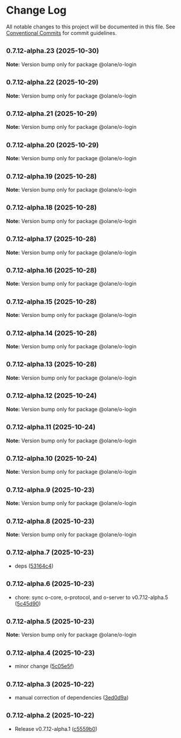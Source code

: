 # Change Log

All notable changes to this project will be documented in this file.
See [Conventional Commits](https://conventionalcommits.org) for commit guidelines.

## <small>0.7.12-alpha.23 (2025-10-30)</small>

**Note:** Version bump only for package @olane/o-login

## <small>0.7.12-alpha.22 (2025-10-29)</small>

**Note:** Version bump only for package @olane/o-login

## <small>0.7.12-alpha.21 (2025-10-29)</small>

**Note:** Version bump only for package @olane/o-login

## <small>0.7.12-alpha.20 (2025-10-29)</small>

**Note:** Version bump only for package @olane/o-login

## <small>0.7.12-alpha.19 (2025-10-28)</small>

**Note:** Version bump only for package @olane/o-login

## <small>0.7.12-alpha.18 (2025-10-28)</small>

**Note:** Version bump only for package @olane/o-login

## <small>0.7.12-alpha.17 (2025-10-28)</small>

**Note:** Version bump only for package @olane/o-login

## <small>0.7.12-alpha.16 (2025-10-28)</small>

**Note:** Version bump only for package @olane/o-login

## <small>0.7.12-alpha.15 (2025-10-28)</small>

**Note:** Version bump only for package @olane/o-login

## <small>0.7.12-alpha.14 (2025-10-28)</small>

**Note:** Version bump only for package @olane/o-login

## <small>0.7.12-alpha.13 (2025-10-28)</small>

**Note:** Version bump only for package @olane/o-login

## <small>0.7.12-alpha.12 (2025-10-24)</small>

**Note:** Version bump only for package @olane/o-login

## <small>0.7.12-alpha.11 (2025-10-24)</small>

**Note:** Version bump only for package @olane/o-login

## <small>0.7.12-alpha.10 (2025-10-24)</small>

**Note:** Version bump only for package @olane/o-login

## <small>0.7.12-alpha.9 (2025-10-23)</small>

**Note:** Version bump only for package @olane/o-login

## <small>0.7.12-alpha.8 (2025-10-23)</small>

**Note:** Version bump only for package @olane/o-login

## <small>0.7.12-alpha.7 (2025-10-23)</small>

- deps ([53164c4](https://github.com/olane-labs/olane/commit/53164c4))

## <small>0.7.12-alpha.6 (2025-10-23)</small>

- chore: sync o-core, o-protocol, and o-server to v0.7.12-alpha.5 ([5c45d90](https://github.com/olane-labs/olane/commit/5c45d90))

## <small>0.7.12-alpha.5 (2025-10-23)</small>

**Note:** Version bump only for package @olane/o-login

## <small>0.7.12-alpha.4 (2025-10-23)</small>

- minor change ([5c05e5f](https://github.com/olane-labs/olane/commit/5c05e5f))

## <small>0.7.12-alpha.3 (2025-10-22)</small>

- manual correction of dependencies ([3ed0d9a](https://github.com/olane-labs/olane/commit/3ed0d9a))

## <small>0.7.12-alpha.2 (2025-10-22)</small>

- Release v0.7.12-alpha.1 ([c5559b0](https://github.com/olane-labs/olane/commit/c5559b0))
